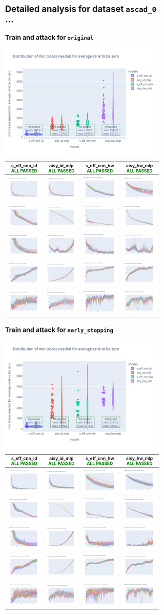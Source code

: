 
# Detailed analysis for dataset `ascad_0` ...


## Train and attack for `original`

![Distribution of min traces needed for average rank to be zero](../plots/original/ascad_0/violin.svg)

|s_eff_cnn_id<br><span style='color:green'> **ALL PASSED** </span>|aisy_id_mlp<br><span style='color:green'> **ALL PASSED** </span>|s_eff_cnn_hw<br><span style='color:green'> **ALL PASSED** </span>|aisy_hw_mlp<br><span style='color:green'> **ALL PASSED** </span>|
|---|---|---|---|
|![Average Rank](../plots/original/ascad_0/s_eff_cnn_id/average_rank.svg)|![Average Rank](../plots/original/ascad_0/aisy_id_mlp/average_rank.svg)|![Average Rank](../plots/original/ascad_0/s_eff_cnn_hw/average_rank.svg)|![Average Rank](../plots/original/ascad_0/aisy_hw_mlp/average_rank.svg)|
|![Train Loss](../plots/original/ascad_0/s_eff_cnn_id/train_loss.svg)|![Train Loss](../plots/original/ascad_0/aisy_id_mlp/train_loss.svg)|![Train Loss](../plots/original/ascad_0/s_eff_cnn_hw/train_loss.svg)|![Train Loss](../plots/original/ascad_0/aisy_hw_mlp/train_loss.svg)|
|![Validation Loss](../plots/original/ascad_0/s_eff_cnn_id/val_loss.svg)|![Validation Loss](../plots/original/ascad_0/aisy_id_mlp/val_loss.svg)|![Validation Loss](../plots/original/ascad_0/s_eff_cnn_hw/val_loss.svg)|![Validation Loss](../plots/original/ascad_0/aisy_hw_mlp/val_loss.svg)|
|![Train Accuracy](../plots/original/ascad_0/s_eff_cnn_id/train_acc.svg)|![Train Accuracy](../plots/original/ascad_0/aisy_id_mlp/train_acc.svg)|![Train Accuracy](../plots/original/ascad_0/s_eff_cnn_hw/train_acc.svg)|![Train Accuracy](../plots/original/ascad_0/aisy_hw_mlp/train_acc.svg)|
|![Validation Accuracy](../plots/original/ascad_0/s_eff_cnn_id/val_acc.svg)|![Validation Accuracy](../plots/original/ascad_0/aisy_id_mlp/val_acc.svg)|![Validation Accuracy](../plots/original/ascad_0/s_eff_cnn_hw/val_acc.svg)|![Validation Accuracy](../plots/original/ascad_0/aisy_hw_mlp/val_acc.svg)|

## Train and attack for `early_stopping`

![Distribution of min traces needed for average rank to be zero](../plots/early_stopping/ascad_0/violin.svg)

|s_eff_cnn_id<br><span style='color:green'> **ALL PASSED** </span>|aisy_id_mlp<br><span style='color:green'> **ALL PASSED** </span>|s_eff_cnn_hw<br><span style='color:green'> **ALL PASSED** </span>|aisy_hw_mlp<br><span style='color:green'> **ALL PASSED** </span>|
|---|---|---|---|
|![Average Rank](../plots/early_stopping/ascad_0/s_eff_cnn_id/average_rank.svg)|![Average Rank](../plots/early_stopping/ascad_0/aisy_id_mlp/average_rank.svg)|![Average Rank](../plots/early_stopping/ascad_0/s_eff_cnn_hw/average_rank.svg)|![Average Rank](../plots/early_stopping/ascad_0/aisy_hw_mlp/average_rank.svg)|
|![Train Loss](../plots/early_stopping/ascad_0/s_eff_cnn_id/train_loss.svg)|![Train Loss](../plots/early_stopping/ascad_0/aisy_id_mlp/train_loss.svg)|![Train Loss](../plots/early_stopping/ascad_0/s_eff_cnn_hw/train_loss.svg)|![Train Loss](../plots/early_stopping/ascad_0/aisy_hw_mlp/train_loss.svg)|
|![Validation Loss](../plots/early_stopping/ascad_0/s_eff_cnn_id/val_loss.svg)|![Validation Loss](../plots/early_stopping/ascad_0/aisy_id_mlp/val_loss.svg)|![Validation Loss](../plots/early_stopping/ascad_0/s_eff_cnn_hw/val_loss.svg)|![Validation Loss](../plots/early_stopping/ascad_0/aisy_hw_mlp/val_loss.svg)|
|![Train Accuracy](../plots/early_stopping/ascad_0/s_eff_cnn_id/train_acc.svg)|![Train Accuracy](../plots/early_stopping/ascad_0/aisy_id_mlp/train_acc.svg)|![Train Accuracy](../plots/early_stopping/ascad_0/s_eff_cnn_hw/train_acc.svg)|![Train Accuracy](../plots/early_stopping/ascad_0/aisy_hw_mlp/train_acc.svg)|
|![Validation Accuracy](../plots/early_stopping/ascad_0/s_eff_cnn_id/val_acc.svg)|![Validation Accuracy](../plots/early_stopping/ascad_0/aisy_id_mlp/val_acc.svg)|![Validation Accuracy](../plots/early_stopping/ascad_0/s_eff_cnn_hw/val_acc.svg)|![Validation Accuracy](../plots/early_stopping/ascad_0/aisy_hw_mlp/val_acc.svg)|